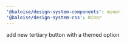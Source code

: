 ```yaml
---
'@baloise/design-system-components': minor
'@baloise/design-system-css': minor
---
```


add new tertiary button with a themed option
